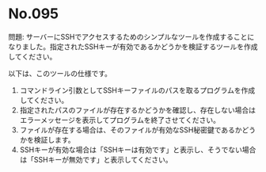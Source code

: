 # No.095

問題: サーバーにSSHでアクセスするためのシンプルなツールを作成することになりました。指定されたSSHキーが有効であるかどうかを検証するツールを作成してください。

以下は、このツールの仕様です。

1. コマンドライン引数としてSSHキーファイルのパスを取るプログラムを作成してください。
1. 指定されたパスのファイルが存在するかどうかを確認し、存在しない場合はエラーメッセージを表示してプログラムを終了させてください。
1. ファイルが存在する場合は、そのファイルが有効なSSH秘密鍵であるかどうかを検証します。
1. SSHキーが有効な場合は「SSHキーは有効です」と表示し、そうでない場合は「SSHキーが無効です」と表示してください。
